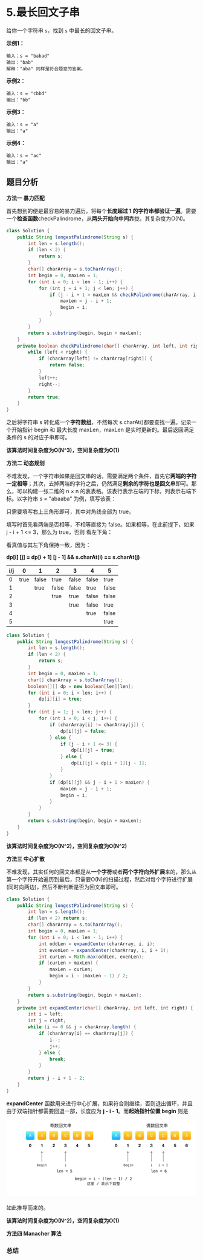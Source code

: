 



# 5.最长回文子串

给你一个字符串 `s`，找到 `s` 中最长的回文子串。

**示例1：**

```
输入：s = "babad"
输出："bab"
解释："aba" 同样是符合题意的答案。
```

**示例2：**

```
输入：s = "cbbd"
输出："bb"
```

**示例3：**

```
输入：s = "a"
输出："a"
```

**示例4：**

```
输入：s = "ac"
输出："a"
```

## 题目分析

**方法一 暴力匹配**

首先想到的便是最容易的暴力遍历，将每个**长度超过 1 的字符串都验证一遍**。需要一个**检查函数**checkPalindrome，从**两头开始向中间**靠拢，其复杂度为O(N)。

```java
class Solution {
    public String longestPalindrome(String s) {
        int len = s.length();
        if (len < 2) {
            return s;
        }
        char[] charArray = s.toCharArray();
        int begin = 0, maxLen = 1;
        for (int i = 0; i < len - 1; i++) {
            for (int j = i + 1; j < len; j++) {
                if (j - i + 1 > maxLen && checkPalindrome(charArray, i, j)) {
                    maxLen = j - i + 1;
                    begin = i;
                }
            }
        }
        return s.substring(begin, begin + maxLen);
    }
    private boolean checkPalindrome(char[] charArray, int left, int right) {
        while (left < right) {
            if (charArray[left] != charArray[right]) {
                return false;
            }
            left++;
            right--;
        }
        return true;
    }
}
```

之后将字符串 s 转化成一个**字符数组**，不然每次 s.charAt()都要查找一遍。记录一个开始指针 begin 和 最大长度 maxLen，maxLen 是实时更新的。最后返回满足条件的 s 的对应子串即可。

**该算法时间复杂度为O(N^3)，空间复杂度为O(1)**

**方法二 动态规划**

不难发现，一个字符串如果是回文串的话，需要满足两个条件，首先它**两端的字符一定相等**；其次，去掉两端的字符之后，仍然满足**剩余的字符也是回文串**即可。那么，可以构建一张二维的 n × n 的表表格。该表行表示左端的下标，列表示右端下标。以字符串 s = "abaaba" 为例，填写该表：

只需要填写右上三角形即可，其中对角线全部为 true。

填写时首先看两端是否相等，不相等直接为 false。如果相等，在此前提下，如果 j - i + 1 <= 3，那么为 true，否则 看左下角：

看真值与其左下角保持一致，因为：

**dp[i] [j] = dp[i + 1] [j - 1] && s.charAt(i) == s.charAt(j)**



| i/j  | 0    | 1     | 2     | 3     | 4     | 5     |
| ---- | ---- | ----- | ----- | ----- | ----- | ----- |
| 0    | true | false | true  | false | false | true  |
| 1    |      | true  | false | false | true  | false |
| 2    |      |       | true  | true  | false | false |
| 3    |      |       |       | true  | false | true  |
| 4    |      |       |       |       | true  | false |
| 5    |      |       |       |       |       | true  |

```java
class Solution {
    public String longestPalindrome(String s) {
        int len = s.length();
        if (len < 2) {
            return s;
        }
        int begin = 0, maxLen = 1;
        char[] charArray = s.toCharArray();
        boolean[][] dp = new boolean[len][len];
        for (int i = 0; i < len; i++) {
            dp[i][i] = true;
        }
        for (int j = 1; j < len; j++) {
            for (int i = 0; i < j; i++) {
                if (charArray[i] != charArray[j]) {
                    dp[i][j] = false;
                } else {
                    if (j - i + 1 <= 3) {
                        dp[i][j] = true;
                    } else {
                        dp[i][j] = dp[i + 1][j - 1];
                    }
                }
                if (dp[i][j] && j - i + 1 > maxLen) {
                    maxLen = j - i + 1;
                    begin = i;
                }
            }
        }
        return s.substring(begin, begin + maxLen);
    }
}
```

**该算法时间复杂度为O(N^2)，空间复杂度为O(N^2)**

**方法三 中心扩散**

不难发现，其实任何的回文串都是从**一个字符**或者**两个字符向外扩展**来的，那么从第一个字符开始遍历到最后，只需要O(N)的扫描过程，然后对每个字符进行扩展(同时向两边)，然后不断判断是否为回文串即可。

```java
class Solution {
    public String longestPalindrome(String s) {
        int len = s.length();
        if (len < 2) return s;
        char[] charArray = s.toCharArray();
        int begin = 0, maxLen = 1;
        for (int i = 0; i < len - 1; i++) {
            int oddLen = expandCenter(charArray, i, i);
            int evenLen = expandCenter(charArray, i, i + 1);
            int curLen = Math.max(oddLen, evenLen);
            if (curLen > maxLen) {
                maxLen = curLen;
                begin = i - (maxLen - 1) / 2;
            }
        }
        return s.substring(begin, begin + maxLen);
    }
    private int expandCenter(char[] charArray, int left, int right) {
        int i = left;
        int j = right;
        while (i >= 0 && j < charArray.length) {
            if (charArray[i] == charArray[j]) {
                i--;
                j++;
            } else {
                break;
            }
        }
        return j - i + 1 - 2;
    }
}
```

**expandCenter** 函数用来进行中心扩展，如果符合则继续，否则退出循环，并且由于双端指针都需要回退一部，长度应为 **j - i - 1**。而**起始指针位置 begin** 则是

![image](https://github.com/Einsgates/LeetcodeNotes/blob/master/img/4_expandCenter.jpg)

如此推导而来的。

**该算法时间复杂度为O(N^2)，空间复杂度为O(1)**

**方法四 Manacher 算法**

### 总结